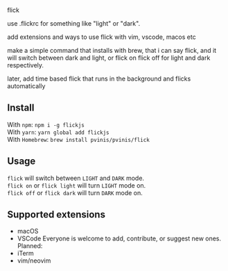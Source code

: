 
flick

use .flickrc for something like "light" or "dark".

add extensions and ways to use flick with vim, vscode, macos etc


make a simple command that installs with brew, that i can say flick, and it will switch between dark and light, or flick on flick off for light and dark respectively.


later, add time based flick that runs in the background and flicks automatically

## Install
With `npm`: `npm i -g flickjs`  
With `yarn`: `yarn global add flickjs`  
With `Homebrew`: `brew install pvinis/pvinis/flick`  


## Usage
`flick` will switch between `LIGHT` and `DARK` mode.  
`flick on` or `flick light` will turn `LIGHT` mode on.  
`flick off` or `flick dark` will turn `DARK` mode on.  

## Supported extensions
- macOS
- VSCode
Everyone is welcome to add, contribute, or suggest new ones.  
Planned:
- iTerm
- vim/neovim
